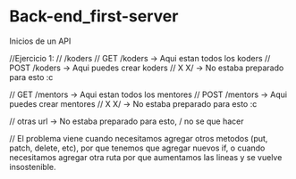 # Back-end_first-server
Inicios de un API


//Ejercicio 1:
// /koders
// GET /koders -> Aqui estan todos los koders
// POST /koders -> Aqui puedes crear koders
// X X/ -> No estaba preparado para esto :c 

// GET /mentors -> Aqui estan todos los mentores
// POST /mentors -> Aqui puedes crear mentores
// X X/ -> No estaba preparado para esto :c

// otras url -> No estaba preparado para esto, / no se que hacer


// El problema viene cuando necesitamos agregar otros metodos (put, patch, delete, etc), por que tenemos que agregar nuevos if, o cuando necesitamos agregar otra ruta por que aumentamos las lineas y se vuelve insostenible.
